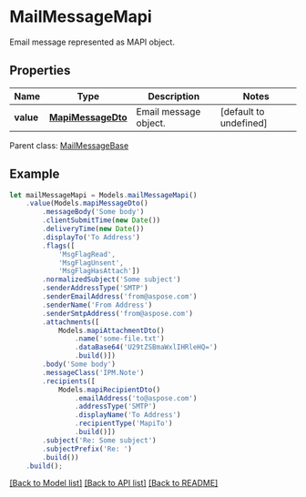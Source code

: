 # MailMessageMapi

Email message represented as MAPI object.             

## Properties
Name | Type | Description | Notes
---- | ---- | ----------- | -----
**value** | [**MapiMessageDto**](MapiMessageDto.md) | Email message object.              | [default to undefined]

 Parent class: [MailMessageBase](MailMessageBase.md)


## Example
```typescript
let mailMessageMapi = Models.mailMessageMapi()
    .value(Models.mapiMessageDto()
        .messageBody('Some body')
        .clientSubmitTime(new Date())
        .deliveryTime(new Date())
        .displayTo('To Address')
        .flags([
            'MsgFlagRead',
            'MsgFlagUnsent',
            'MsgFlagHasAttach'])
        .normalizedSubject('Some subject')
        .senderAddressType('SMTP')
        .senderEmailAddress('from@aspose.com')
        .senderName('From Address')
        .senderSmtpAddress('from@aspose.com')
        .attachments([
            Models.mapiAttachmentDto()
                .name('some-file.txt')
                .dataBase64('U29tZSBmaWxlIHRleHQ=')
                .build()])
        .body('Some body')
        .messageClass('IPM.Note')
        .recipients([
            Models.mapiRecipientDto()
                .emailAddress('to@aspose.com')
                .addressType('SMTP')
                .displayName('To Address')
                .recipientType('MapiTo')
                .build()])
        .subject('Re: Some subject')
        .subjectPrefix('Re: ')
        .build())
    .build();
```


[[Back to Model list]](README.md#documentation-for-models) [[Back to API list]](README.md#documentation-for-api-endpoints) [[Back to README]](README.md)
